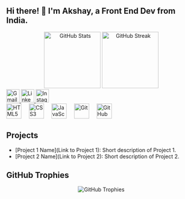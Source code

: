 <!-- Introduction Section -->
<h2 align="left">Hi there! 👋 I'm Akshay, a Front End Dev from India.</h2>

<!-- GitHub Stats and Streak Section -->
<div align="center">
  <img src="https://github-readme-stats.vercel.app/api?username=AkshayVekariya&hide_title=false&hide_rank=false&show_icons=true&include_all_commits=false&count_private=true&disable_animations=false&theme=radical&locale=en&hide_border=true&custom_title=Achievement" height="150" alt="GitHub Stats" />
  <img src="https://streak-stats.demolab.com?user=AkshayVekariya&locale=en&mode=daily&theme=dark&hide_border=true&border_radius=50&date_format=j M[ Y]" height="150" alt="GitHub Streak" />
</div>

<!-- Image Section -->

<!-- Contact Section -->
<div align="left">
  <a href="mailto:akshayvekariya120@gmail.com" target="_blank">
    <img src="https://img.shields.io/static/v1?message=Gmail&logo=gmail&label=Akshay&color=FF0000&logoColor=black&labelColor=19BFF0&style=for-the-badge" height="35" alt="Gmail" />
  </a>
  <a href="https://www.linkedin.com/in/akshay-vekariya-aa6ab2260?utm_source=share&utm_campaign=share_via&utm_content=profile&utm_medium=android_app" target="_blank">
    <img src="https://img.shields.io/static/v1?message=LinkedIn&logo=linkedin&label=&color=08AADA&logoColor=white&labelColor=08AADA&style=for-the-badge" height="35" alt="LinkedIn" />
  </a>
  <a href="https://instagram.com/akshay_patel_5291?utm_source=qr&igshid=MzNlNGNkZWQ4Mg%3D%3D" target="_blank">
    <img src="https://img.shields.io/static/v1?message=Instagram&logo=instagram&label=&color=E4405F&logoColor=white&labelColor=&style=for-the-badge" height="35" alt="Instagram" />
  </a>
</div>

<!-- Skills Section -->
<div align="left">
  <img src="https://cdn.jsdelivr.net/gh/devicons/devicon/icons/html5/html5-original.svg" height="40" alt="HTML5" />
  <img width="12" />
  <img src="https://cdn.jsdelivr.net/gh/devicons/devicon/icons/css3/css3-original.svg" height="40" alt="CSS3" />
  <img width="12" />
  <img src="https://cdn.jsdelivr.net/gh/devicons/devicon/icons/javascript/javascript-original.svg" height="40" alt="JavaScript" />
  <img width="12" />
  <img src="https://skillicons.dev/icons?i=git" height="40" alt="Git" />
  <img width="12" />
  <img src="https://skillicons.dev/icons?i=github" height="40" alt="GitHub" />
</div>

<!-- Projects Section -->
<h2 align="left">Projects</h2>

- [Project 1 Name](Link to Project 1): Short description of Project 1.
- [Project 2 Name](Link to Project 2): Short description of Project 2.

<!-- GitHub Trophies Section -->
<h2 align="left">GitHub Trophies</h2>

<div align="center">
  <img src="https://github-profile-trophy.vercel.app/?username=AkshayVekariya&margin-w=15&column=7" alt="GitHub Trophies" />
</div>
